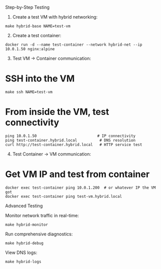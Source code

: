 Step-by-Step Testing

  1. Create a test VM with hybrid networking:
  ```
  make hybrid-base NAME=test-vm
  ```

  2. Create a test container:
  ```
  docker run -d --name test-container --network hybrid-net --ip 10.0.1.50 nginx:alpine
  ```

  3. Test VM → Container communication:
  # SSH into the VM
  ```
  make ssh NAME=test-vm
  ```

  # From inside the VM, test connectivity
  ```
  ping 10.0.1.50                           # IP connectivity
  ping test-container.hybrid.local          # DNS resolution
  curl http://test-container.hybrid.local   # HTTP service test
  ```
  4. Test Container → VM communication:
  # Get VM IP and test from container
  ```
  docker exec test-container ping 10.0.1.200  # or whatever IP the VM got
  docker exec test-container ping test-vm.hybrid.local
  ```
  Advanced Testing

  Monitor network traffic in real-time:
  ```
  make hybrid-monitor
  ```

  Run comprehensive diagnostics:
  ```
  make hybrid-debug
  ```

  View DNS logs:
  ```
  make hybrid-logs
  ```
